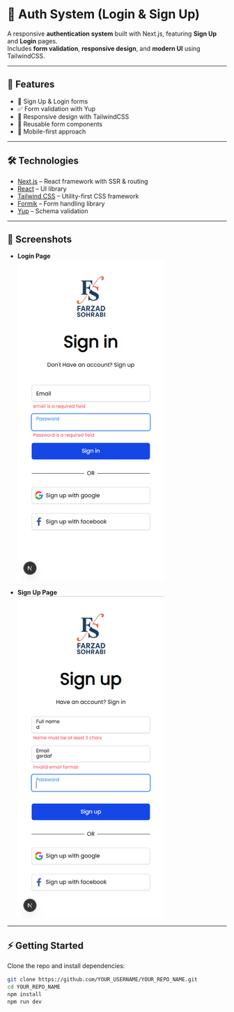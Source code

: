 # 🔐 Auth System (Login & Sign Up)

A responsive **authentication system** built with Next.js, featuring **Sign Up** and **Login** pages.  
Includes **form validation**, **responsive design**, and **modern UI** using TailwindCSS.

---

## 🚀 Features
- 🔑 Sign Up & Login forms  
- ✅ Form validation with Yup  
- 🎨 Responsive design with TailwindCSS  
- 🔄 Reusable form components  
- 📱 Mobile-first approach  

---

## 🛠️ Technologies
- [Next.js](https://nextjs.org/) – React framework with SSR & routing  
- [React](https://reactjs.org/) – UI library  
- [Tailwind CSS](https://tailwindcss.com/) – Utility-first CSS framework  
- [Formik](https://formik.org/) – Form handling library  
- [Yup](https://github.com/jquense/yup) – Schema validation  

---

## 📸 Screenshots

- **Login Page**  
  ![Login Screenshot](./public/screenshots/login.png)

- **Sign Up Page**  
  ![Signup Screenshot](./public/screenshots/signup.png)


---

## ⚡ Getting Started

Clone the repo and install dependencies:

```bash
git clone https://github.com/YOUR_USERNAME/YOUR_REPO_NAME.git
cd YOUR_REPO_NAME
npm install
npm run dev
